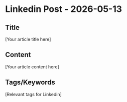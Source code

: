 # Linkedin Post - 2026-05-13

## Title
[Your article title here]

## Content
[Your article content here]

## Tags/Keywords
[Relevant tags for Linkedin]
